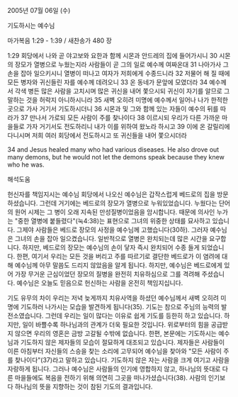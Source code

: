 2005년 07월 06일 (수)

기도하시는 예수님



마가복음 1:29 - 1:39 / 새찬송가 480 장


1:29 회당에서 나와 곧 야고보와 요한과 함께 시몬과 안드레의 집에 들어가시니 30 시몬의 장모가 열병으로 누웠는지라 사람들이 곧 그의 일로 예수께 여짜온대 31 나아가사 그 손을 잡아 일으키시니 열병이 떠나고 여자가 저희에게 수종드니라 32 저물어 해 질 때에 모든 병자와 귀신들린 자를 예수께 데려오니 33 온 동네가 문앞에 모였더라 34 예수께서 각색 병든 많은 사람을 고치시며 많은 귀신을 내어 쫓으시되 귀신이 자기를 알므로 그 말하는 것을 허락지 아니하시니라 35 새벽 오히려 미명에 예수께서 일어나 나가 한적한 곳으로 가사 거기서 기도하시더니 36 시몬과 및 그와 함께 있는 자들이 예수의 뒤를 따라가 37 만나서 가로되 모든 사람이 주를 찾나이다 38 이르시되 우리가 다른 가까운 마을들로 가자 거기서도 전도하리니 내가 이를 위하여 왔노라 하시고 39 이에 온 갈릴리에 다니시며 저희 여러 회당에서 전도하시고 또 귀신들을 내어 쫓으시더라

34 and Jesus healed many who had various diseases. He also drove out many demons, but he would not let the demons speak because they knew who he was.

해석도움





헌신자를 책임지시는 예수님
회당에서 나오신 예수님은 갑작스럽게 베드로의 집을 방문하셨습니다. 그런데 거기에는 베드로의 장모가 열병으로 누워있었습니다. 누웠다는 단어의 원어 시제는 그 병이 오래 지속된 만성질병이었음을 암시합니다. 때문에 의사인 누가는 "중한 열병에 붙들렸다"(눅4:38)는 표현으로 그녀의 위중한 상태를 묘사하고 있습니다. 그제야 사람들은 베드로 장모의 사정을 예수님께 고했습니다(30하). 그러자 예수님은 그녀의 손을 잡아 일으켰습니다. 일반적으로 열병은 완치되는데 많은 시간을 요구합니다. 하지만, 베드로의 장모는 예수님의 손이 닿자 즉시 완치되어 수종 들게 되었습니다. 한편, 여기서 우리는 모든 것을 버리고 주를 따르기로 결단한 베드로가 이 염려에 대해 예수님께 아무 말씀도 드리지 않았음을 알게 됩니다. 하지만, 예수님은 베드로에게 있어 가장 무거운 근심이었던 장모의 질병을 완전히 치유하심으로 그를 격려해 주셨습니다. 예수님은 오늘도 믿음으로 헌신하는 사람을 온전히 책임지십니다.

기도 유무의 차이
우리는 저녁 늦게까지 치유사역을 하셨던 예수님께서 새벽 오히려 미명에 기도하러 나가시는 모습을 발견하게 됩니다(35). 기도는 참으로 주님의 능력의 발전소였습니다. 그런데 우리는 일이 많다는 이유로 쉽게 기도를 등한히 하고 있습니다. 하지만, 일이 바쁠수록 하나님과의 관계가 더욱 필요한 것입니다. 위로부터의 힘을 공급받지 않으면 우리의 영혼은 금방 고갈될 수밖에 없습니다. 한편, 본문에는 기도하시는 예수님과 기도하지 않은 제자들의 모습이 절묘하게 대조되고 있습니다. 제자들은 사람들이 이른 아침부터 자신들의 스승을 찾는 소리에 고무되어 예수님을 찾아와 "모든 사람이 주를 찾나이다"(37)라고 말하고 있습니다. 기도하지 않은 자는 사람을 크게 여기고 사람을 자랑하게 됩니다. 그러나 예수님은 사람들의 인기에 영합하지 않고, 하나님의 뜻대로 다른 마을들에도 복음을 전하기 위해 의연히 그곳을 떠나가셨습니다(38). 사람의 인기보다 하나님의 뜻을 지향하는 것이 참된 기도의 결과입니다.